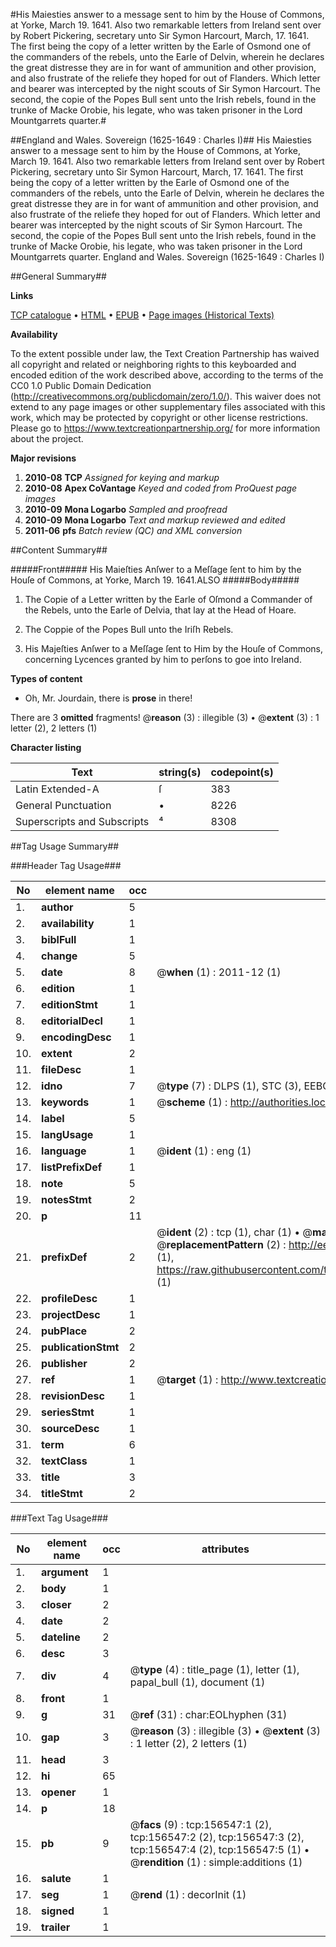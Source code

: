 #His Maiesties answer to a message sent to him by the House of Commons, at Yorke, March 19. 1641. Also two remarkable letters from Ireland sent over by Robert Pickering, secretary unto Sir Symon Harcourt, March, 17. 1641. The first being the copy of a letter written by the Earle of Osmond one of the commanders of the rebels, unto the Earle of Delvin, wherein he declares the great distresse they are in for want of ammunition and other provision, and also frustrate of the reliefe they hoped for out of Flanders. Which letter and bearer was intercepted by the night scouts of Sir Symon Harcourt. The second, the copie of the Popes Bull sent unto the Irish rebels, found in the trunke of Macke Orobie, his legate, who was taken prisoner in the Lord Mountgarrets quarter.#

##England and Wales. Sovereign (1625-1649 : Charles I)##
His Maiesties answer to a message sent to him by the House of Commons, at Yorke, March 19. 1641. Also two remarkable letters from Ireland sent over by Robert Pickering, secretary unto Sir Symon Harcourt, March, 17. 1641. The first being the copy of a letter written by the Earle of Osmond one of the commanders of the rebels, unto the Earle of Delvin, wherein he declares the great distresse they are in for want of ammunition and other provision, and also frustrate of the reliefe they hoped for out of Flanders. Which letter and bearer was intercepted by the night scouts of Sir Symon Harcourt. The second, the copie of the Popes Bull sent unto the Irish rebels, found in the trunke of Macke Orobie, his legate, who was taken prisoner in the Lord Mountgarrets quarter.
England and Wales. Sovereign (1625-1649 : Charles I)

##General Summary##

**Links**

[TCP catalogue](http://www.ota.ox.ac.uk/tcp/)  • 
[HTML](http://tei.it.ox.ac.uk/tcp/Texts-HTML/free/A78/A78635.html)  • 
[EPUB](http://tei.it.ox.ac.uk/tcp/Texts-EPUB/free/A78/A78635.epub) • 
[Page images (Historical Texts)](https://historicaltexts.jisc.ac.uk/eebo-99860523e)

**Availability**

To the extent possible under law, the Text Creation Partnership has waived all copyright and related or neighboring rights to this keyboarded and encoded edition of the work described above, according to the terms of the CC0 1.0 Public Domain Dedication (http://creativecommons.org/publicdomain/zero/1.0/). This waiver does not extend to any page images or other supplementary files associated with this work, which may be protected by copyright or other license restrictions. Please go to https://www.textcreationpartnership.org/ for more information about the project.

**Major revisions**

1. __2010-08__ __TCP__ *Assigned for keying and markup*
1. __2010-08__ __Apex CoVantage__ *Keyed and coded from ProQuest page images*
1. __2010-09__ __Mona Logarbo__ *Sampled and proofread*
1. __2010-09__ __Mona Logarbo__ *Text and markup reviewed and edited*
1. __2011-06__ __pfs__ *Batch review (QC) and XML conversion*

##Content Summary##

#####Front#####
His Maieſties Anſwer to a Meſſage ſent to him by the Houſe of Commons, at Yorke, March 19. 1641.ALSO
#####Body#####

1. The Copie of a Letter written by the Earle of Oſmond a Commander of the Rebels, unto the Earle of Delvia, that lay at the Head of Hoare.

1. The Coppie of the Popes Bull unto the Iriſh Rebels.

1. His Majeſties Anſwer to a Meſſage ſent to Him by the Houſe of Commons, concerning Lycences granted by him to perſons to goe into Ireland.

**Types of content**

  * Oh, Mr. Jourdain, there is **prose** in there!

There are 3 **omitted** fragments! 
 @__reason__ (3) : illegible (3)  •  @__extent__ (3) : 1 letter (2), 2 letters (1)

**Character listing**


|Text|string(s)|codepoint(s)|
|---|---|---|
|Latin Extended-A|ſ|383|
|General Punctuation|•|8226|
|Superscripts             and Subscripts|⁴|8308|

##Tag Usage Summary##

###Header Tag Usage###

|No|element name|occ|attributes|
|---|---|---|---|
|1.|__author__|5||
|2.|__availability__|1||
|3.|__biblFull__|1||
|4.|__change__|5||
|5.|__date__|8| @__when__ (1) : 2011-12 (1)|
|6.|__edition__|1||
|7.|__editionStmt__|1||
|8.|__editorialDecl__|1||
|9.|__encodingDesc__|1||
|10.|__extent__|2||
|11.|__fileDesc__|1||
|12.|__idno__|7| @__type__ (7) : DLPS (1), STC (3), EEBO-CITATION (1), PROQUEST (1), VID (1)|
|13.|__keywords__|1| @__scheme__ (1) : http://authorities.loc.gov/ (1)|
|14.|__label__|5||
|15.|__langUsage__|1||
|16.|__language__|1| @__ident__ (1) : eng (1)|
|17.|__listPrefixDef__|1||
|18.|__note__|5||
|19.|__notesStmt__|2||
|20.|__p__|11||
|21.|__prefixDef__|2| @__ident__ (2) : tcp (1), char (1)  •  @__matchPattern__ (2) : ([0-9\-]+):([0-9IVX]+) (1), (.+) (1)  •  @__replacementPattern__ (2) : http://eebo.chadwyck.com/downloadtiff?vid=$1&page=$2 (1), https://raw.githubusercontent.com/textcreationpartnership/Texts/master/tcpchars.xml#$1 (1)|
|22.|__profileDesc__|1||
|23.|__projectDesc__|1||
|24.|__pubPlace__|2||
|25.|__publicationStmt__|2||
|26.|__publisher__|2||
|27.|__ref__|1| @__target__ (1) : http://www.textcreationpartnership.org/docs/. (1)|
|28.|__revisionDesc__|1||
|29.|__seriesStmt__|1||
|30.|__sourceDesc__|1||
|31.|__term__|6||
|32.|__textClass__|1||
|33.|__title__|3||
|34.|__titleStmt__|2||


###Text Tag Usage###

|No|element name|occ|attributes|
|---|---|---|---|
|1.|__argument__|1||
|2.|__body__|1||
|3.|__closer__|2||
|4.|__date__|2||
|5.|__dateline__|2||
|6.|__desc__|3||
|7.|__div__|4| @__type__ (4) : title_page (1), letter (1), papal_bull (1), document (1)|
|8.|__front__|1||
|9.|__g__|31| @__ref__ (31) : char:EOLhyphen (31)|
|10.|__gap__|3| @__reason__ (3) : illegible (3)  •  @__extent__ (3) : 1 letter (2), 2 letters (1)|
|11.|__head__|3||
|12.|__hi__|65||
|13.|__opener__|1||
|14.|__p__|18||
|15.|__pb__|9| @__facs__ (9) : tcp:156547:1 (2), tcp:156547:2 (2), tcp:156547:3 (2), tcp:156547:4 (2), tcp:156547:5 (1)  •  @__rendition__ (1) : simple:additions (1)|
|16.|__salute__|1||
|17.|__seg__|1| @__rend__ (1) : decorInit (1)|
|18.|__signed__|1||
|19.|__trailer__|1||

